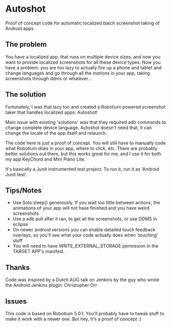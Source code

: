 Autoshot
================
Proof of concept code for automatic localized batch screenshot taking of Android apps.

The problem
-----------
You have a localized app, that runs on multiple device sizes, and now you want to provide localized screenshots for all these device types.
Now you have a problem: you are too lazy to actually fire up a phone and tablet and change languages and go through all the motions in your app, taking screenshots through ddms or whatever...

The solution
-----------
Fortunately, I was that lazy too and created a Robotium powered screenshot taker that handles localized apps: Autoshot!

Main issue with existing 'solutions' was that they required adb commands to change complete device language. Autoshot doesn't need that, it can change the locale of the app itself and relaunch.

The code here is just a proof of concept. You will still have to manually code what Robotium does in your app, where to click, etc. There are probably better solutions out there, but this works great for me, and I use it for both my app KeyChord and Mini Piano Lite.

It's basically a Junit instrumented test project. To run it, run it as 'Android Junit test'.

Tips/Notes
-----------
- Use Solo.sleep() generously. If you wait too little between actions, the animations of your app will not have finished and you have weird screenshots
- Use a adb pull after it ran, to get all the screenshots, or use DDMS in eclipse
- On newer android versions you can enable detailed touch feedback overlays, so you'll see what your code actually does when 'touching' stuff
- You will need to have WRITE_EXTERNAL_STORAGE permission in the TARGET APP's manifest.

Thanks
-----------
Code was inspired by a Dutch AUG talk on Jenkins by the guy who wrote the Android Jenkins plugin: Christopher Orr

Issues
-----------
This code is based on Robotium 5.0.1. You'll probably have to tweak stuff to make it work with a newer one. But hey, it's a proof of concept :)




